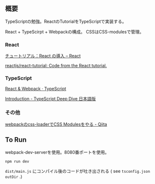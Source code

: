 ## 概要

TypeScriptの勉強。ReactのTutorialをTypeScriptで実装する。

React + TypeScirpt + Webpackの構成。
CSSはCSS-modulesで管理。

### React

[チュートリアル：React の導入 – React](https://ja.reactjs.org/tutorial/tutorial.html#setup-for-the-tutorial)

[reactjs/react-tutorial: Code from the React tutorial.](https://github.com/reactjs/react-tutorial)

### TypeScript

[React & Webpack · TypeScript](https://www.typescriptlang.org/docs/handbook/react-&-webpack.html)

[Introduction - TypeScript Deep Dive 日本語版](https://typescript-jp.gitbook.io/deep-dive/)

### その他

[webpackのcss-loaderでCSS Modulesをやる - Qiita](https://qiita.com/_likr/items/c335dec5221024ad56bc)

## To Run

webpack-dev-serverを使用。8080番ポートを使用。

```
npm run dev
```

`dist/main.js` にコンパイル後のコードが吐き出される ( see `tsconfig.json outDir` .)
